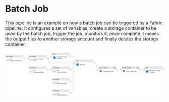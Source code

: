 # Batch Job

This pipeline is an example on how a batch job can be triggered by a Fabric pipeline.
It configures a set of variables, create a storage container to be used by the batch job, trigger the job, monitors it,
once complete it moves the output files to another storage account and finally deletes the storage container.

![Batch Job.png](batch_job.png)
